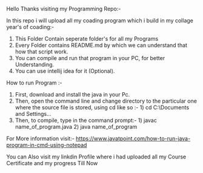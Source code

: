 Hello Thanks visiting my Programming Repo:-


In this repo i will upload all my coading program which i build in my collage year's of coading:-

1) This Folder Contain seperate folder's for all my Programs
2) Every Folder contains README.md by which we can understand that how that script work.
3) You can compile and run that program in your PC, for better Understanding.
4) You can use intellij idea for it (Optional).


How to run Program :-

1) First, download and install the java in your Pc.
3) Then, open the command line and change directory to the particular one where the source file is stored, using cd like so :-
         1) cd C:\Documents and Settings\...
5) Then, to compile, type in the command prompt:-
         1) javac name_of_program.java
         2) java name_of_program

For More information visit:- https://www.javatpoint.com/how-to-run-java-program-in-cmd-using-notepad

You can Also visit my linkdin Profile where i had uploaded all my Course Certificate and my progress Till Now
